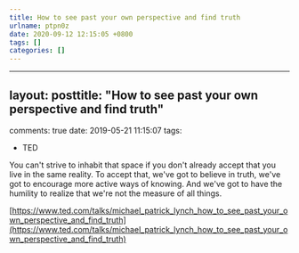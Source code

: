 ```yaml
---
title: How to see past your own perspective and find truth
urlname: ptpn0z
date: 2020-09-12 12:15:05 +0800
tags: []
categories: []
---
```


---

## layout: posttitle: "How to see past your own perspective and find truth"

comments: true
date: 2019-05-21 11:15:07
tags:

- TED

You can't strive to inhabit that space if you don't already accept that you live in the same reality. To accept that, we've got to believe in truth, we've got to encourage more active ways of knowing. And we've got to have the humility to realize that we're not the measure of all things.

[https://www.ted.com/talks/michael_patrick_lynch_how_to_see_past_your_own_perspective_and_find_truth](https://www.ted.com/talks/michael_patrick_lynch_how_to_see_past_your_own_perspective_and_find_truth)
